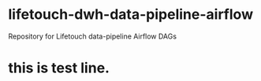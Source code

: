 # lifetouch-dwh-data-pipeline-airflow
Repository for Lifetouch data-pipeline Airflow DAGs

# this is test line.
